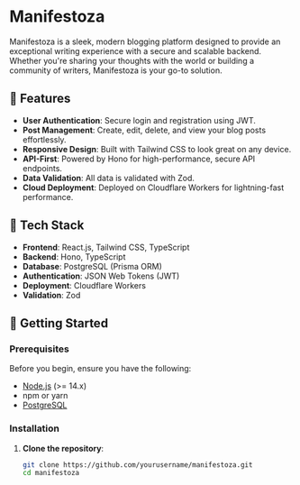 #  Manifestoza

Manifestoza is a sleek, modern blogging platform designed to provide an exceptional writing experience with a secure and scalable backend. Whether you're sharing your thoughts with the world or building a community of writers, Manifestoza is your go-to solution.

## 🌟 Features

- **User Authentication**: Secure login and registration using JWT.
- **Post Management**: Create, edit, delete, and view your blog posts effortlessly.
- **Responsive Design**: Built with Tailwind CSS to look great on any device.
- **API-First**: Powered by Hono for high-performance, secure API endpoints.
- **Data Validation**: All data is validated with Zod.
- **Cloud Deployment**: Deployed on Cloudflare Workers for lightning-fast performance.

## 🚀 Tech Stack

- **Frontend**: React.js, Tailwind CSS, TypeScript
- **Backend**: Hono, TypeScript
- **Database**: PostgreSQL (Prisma ORM)
- **Authentication**: JSON Web Tokens (JWT)
- **Deployment**: Cloudflare Workers
- **Validation**: Zod

## 🎉 Getting Started

### Prerequisites

Before you begin, ensure you have the following:

- [Node.js](https://nodejs.org) (>= 14.x)
- npm or yarn
- [PostgreSQL](https://www.postgresql.org/)

### Installation

1. **Clone the repository**:

   ```bash
   git clone https://github.com/yourusername/manifestoza.git
   cd manifestoza